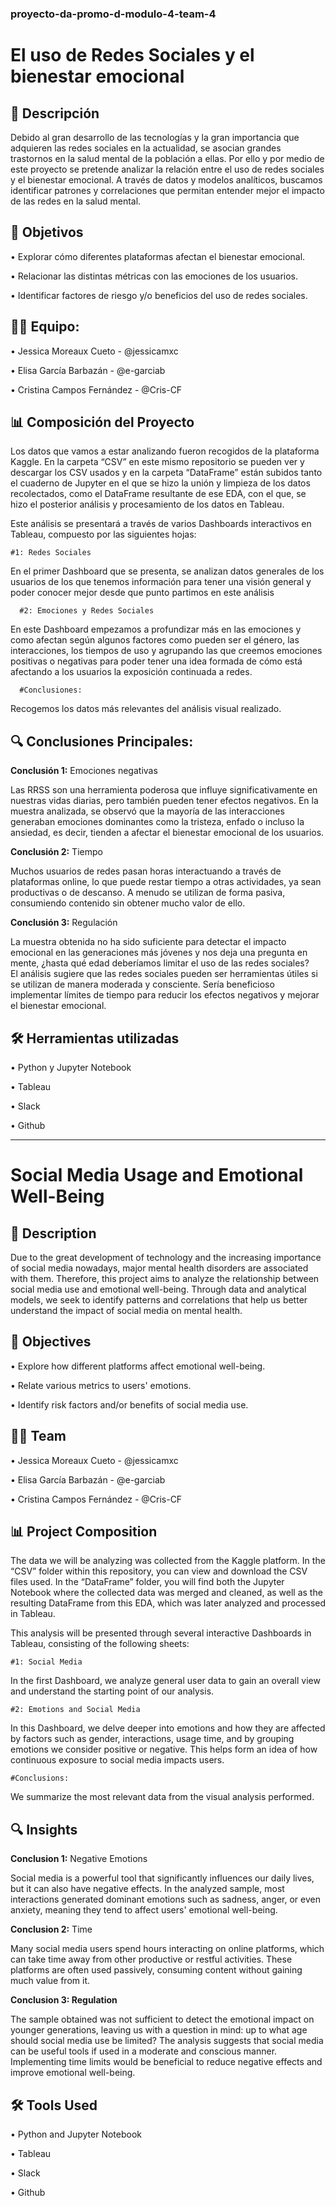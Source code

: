 ### proyecto-da-promo-d-modulo-4-team-4

# El uso de Redes Sociales y el bienestar emocional

## 📖 Descripción 

Debido al gran desarrollo de las tecnologías y la gran importancia que adquieren las redes sociales en la actualidad, se asocian grandes trastornos en la salud mental de la población a ellas. Por ello y por medio de este proyecto se pretende analizar la relación entre el uso de redes sociales y el bienestar emocional. A través de datos y modelos analíticos, buscamos identificar patrones y correlaciones que permitan entender mejor el impacto de las redes en la salud mental.

## 🚀 Objetivos

•	Explorar cómo diferentes plataformas afectan el bienestar emocional.

•	Relacionar las distintas métricas con las emociones de los usuarios.

•	Identificar factores de riesgo y/o beneficios del uso de redes sociales.

## 🙏🏼 Equipo:

•	Jessica Moreaux Cueto - @jessicamxc

•	Elisa García Barbazán - @e-garciab

•	Cristina Campos Fernández - @Cris-CF


## 📊 Composición del Proyecto 

Los datos que vamos a estar analizando fueron recogidos de la plataforma Kaggle. En la carpeta “CSV” en este mismo repositorio se pueden ver y descargar los CSV usados y en la carpeta “DataFrame” están subidos tanto el cuaderno de Jupyter en el que se hizo la unión y limpieza de los datos recolectados, como el DataFrame resultante de ese EDA, con el que, se hizo el posterior análisis y procesamiento de los datos en Tableau.

Este análisis se presentará a través de varios Dashboards interactivos en Tableau, compuesto por las siguientes hojas:

    #1: Redes Sociales

En el primer Dashboard que se presenta, se analizan datos generales de los usuarios de los que tenemos información para tener una visión general y poder conocer mejor desde que punto partimos en este análisis

      #2: Emociones y Redes Sociales

En este Dashboard empezamos a profundizar más en las emociones y como afectan según algunos factores como pueden ser el género, las interacciones, los tiempos de uso y agrupando las que creemos emociones positivas o negativas para poder tener una idea formada de cómo está afectando a los usuarios la exposición continuada a redes.

      #Conclusiones: 

Recogemos los datos más relevantes del análisis visual realizado.

## 🔍 Conclusiones Principales:

**Conclusión 1:** Emociones negativas

Las RRSS son una herramienta poderosa que influye significativamente en nuestras vidas diarias, pero también pueden tener efectos negativos. En la muestra analizada, se observó que la mayoría de las interacciones generaban emociones dominantes como la tristeza, enfado o incluso la ansiedad, es decir, tienden a afectar el bienestar emocional de los usuarios.

**Conclusión 2:** Tiempo

Muchos usuarios de redes pasan horas interactuando a través de plataformas online, lo que puede restar tiempo a otras actividades, ya sean productivas o de descanso. A menudo se utilizan de forma pasiva, consumiendo contenido sin obtener mucho valor de ello.

**Conclusión 3:** Regulación

La muestra obtenida no ha sido suficiente para detectar el impacto emocional en las generaciones más jóvenes y nos deja una pregunta en mente, ¿hasta qué edad deberíamos limitar el uso de las redes sociales?  
El análisis sugiere que las redes sociales pueden ser herramientas útiles si se utilizan de manera moderada y consciente. Sería beneficioso implementar límites de tiempo para reducir los efectos negativos y mejorar el bienestar emocional.

## 🛠️ Herramientas utilizadas

•	Python y Jupyter Notebook 

•	Tableau

•	Slack

•	Github


--------------------


# Social Media Usage and Emotional Well-Being

## 📖 Description

Due to the great development of technology and the increasing importance of social media nowadays, major mental health disorders are associated with them. Therefore, this project aims to analyze the relationship between social media use and emotional well-being. Through data and analytical models, we seek to identify patterns and correlations that help us better understand the impact of social media on mental health.

## 🚀 Objectives

• Explore how different platforms affect emotional well-being.

• Relate various metrics to users' emotions.

• Identify risk factors and/or benefits of social media use.

## 🙏🏼 Team
• Jessica Moreaux Cueto - @jessicamxc

• Elisa García Barbazán - @e-garciab

• Cristina Campos Fernández - @Cris-CF

## 📊 Project Composition

The data we will be analyzing was collected from the Kaggle platform. In the “CSV” folder within this repository, you can view and download the CSV files used. In the “DataFrame” folder, you will find both the Jupyter Notebook where the collected data was merged and cleaned, as well as the resulting DataFrame from this EDA, which was later analyzed and processed in Tableau.

This analysis will be presented through several interactive Dashboards in Tableau, consisting of the following sheets:

    #1: Social Media
In the first Dashboard, we analyze general user data to gain an overall view and understand the starting point of our analysis.

    #2: Emotions and Social Media
In this Dashboard, we delve deeper into emotions and how they are affected by factors such as gender, interactions, usage time, and by grouping emotions we consider positive or negative. This helps form an idea of how continuous exposure to social media impacts users.
    
    #Conclusions:
We summarize the most relevant data from the visual analysis performed.

## 🔍 Insights

**Conclusion 1:** Negative Emotions

Social media is a powerful tool that significantly influences our daily lives, but it can also have negative effects. In the analyzed sample, most interactions generated dominant emotions such as sadness, anger, or even anxiety, meaning they tend to affect users' emotional well-being.

**Conclusion 2:** Time

Many social media users spend hours interacting on online platforms, which can take time away from other productive or restful activities. These platforms are often used passively, consuming content without gaining much value from it.

**Conclusion 3: Regulation**

The sample obtained was not sufficient to detect the emotional impact on younger generations, leaving us with a question in mind: up to what age should social media use be limited?
The analysis suggests that social media can be useful tools if used in a moderate and conscious manner. Implementing time limits would be beneficial to reduce negative effects and improve emotional well-being.

## 🛠️ Tools Used
• Python and Jupyter Notebook

• Tableau

• Slack

• Github




